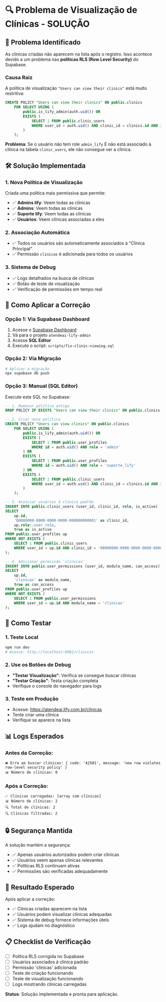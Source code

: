 # 🔍 Problema de Visualização de Clínicas - SOLUÇÃO

## 🚨 **Problema Identificado**

As clínicas criadas não aparecem na lista após o registro. Isso acontece devido a um problema nas **políticas RLS (Row Level Security)** do Supabase.

### **Causa Raiz**
A política de visualização `"Users can view their clinics"` está muito restritiva:

```sql
CREATE POLICY "Users can view their clinics" ON public.clinics
    FOR SELECT USING (
        public.is_lify_admin(auth.uid()) OR
        EXISTS (
            SELECT 1 FROM public.clinic_users 
            WHERE user_id = auth.uid() AND clinic_id = clinics.id AND is_active = true
        )
    );
```

**Problema**: Se o usuário não tem role `admin_lify` E não está associado à clínica na tabela `clinic_users`, ele não consegue ver a clínica.

## 🛠️ **Solução Implementada**

### **1. Nova Política de Visualização**
Criada uma política mais permissiva que permite:

- ✅ **Admins lify**: Veem todas as clínicas
- ✅ **Admins**: Veem todas as clínicas  
- ✅ **Suporte lify**: Veem todas as clínicas
- ✅ **Usuários**: Veem clínicas associadas a eles

### **2. Associação Automática**
- ✅ Todos os usuários são automaticamente associados à "Clínica Principal"
- ✅ Permissão `clinicas` é adicionada para todos os usuários

### **3. Sistema de Debug**
- ✅ Logs detalhados na busca de clínicas
- ✅ Botão de teste de visualização
- ✅ Verificação de permissões em tempo real

## 🔧 **Como Aplicar a Correção**

### **Opção 1: Via Supabase Dashboard**
1. Acesse o [Supabase Dashboard](https://supabase.com/dashboard)
2. Vá para o projeto `atendeai-lify-admin`
3. Acesse **SQL Editor**
4. Execute o script: `scripts/fix-clinic-viewing.sql`

### **Opção 2: Via Migração**
```bash
# Aplicar a migração
npx supabase db push
```

### **Opção 3: Manual (SQL Editor)**
Execute este SQL no Supabase:

```sql
-- 1. Remover política antiga
DROP POLICY IF EXISTS "Users can view their clinics" ON public.clinics;

-- 2. Criar nova política
CREATE POLICY "Users can view clinics" ON public.clinics
    FOR SELECT USING (
        public.is_lify_admin(auth.uid()) OR
        EXISTS (
            SELECT 1 FROM public.user_profiles 
            WHERE id = auth.uid() AND role = 'admin'
        ) OR
        EXISTS (
            SELECT 1 FROM public.user_profiles 
            WHERE id = auth.uid() AND role = 'suporte_lify'
        ) OR
        EXISTS (
            SELECT 1 FROM public.clinic_users 
            WHERE user_id = auth.uid() AND clinic_id = clinics.id AND is_active = true
        )
    );

-- 3. Associar usuários à clínica padrão
INSERT INTO public.clinic_users (user_id, clinic_id, role, is_active)
SELECT 
    up.id, 
    '00000000-0000-0000-0000-000000000001' as clinic_id,
    up.role::user_role,
    true as is_active
FROM public.user_profiles up
WHERE NOT EXISTS (
    SELECT 1 FROM public.clinic_users 
    WHERE user_id = up.id AND clinic_id = '00000000-0000-0000-0000-000000000001'
);

-- 4. Adicionar permissão 'clinicas'
INSERT INTO public.user_permissions (user_id, module_name, can_access)
SELECT 
    up.id, 
    'clinicas' as module_name, 
    true as can_access
FROM public.user_profiles up
WHERE NOT EXISTS (
    SELECT 1 FROM public.user_permissions 
    WHERE user_id = up.id AND module_name = 'clinicas'
);
```

## 🧪 **Como Testar**

### **1. Teste Local**
```bash
npm run dev
# Acesse: http://localhost:8082/clinicas
```

### **2. Use os Botões de Debug**
- **"Testar Visualização"**: Verifica se consegue buscar clínicas
- **"Testar Criação"**: Testa criação completa
- Verifique o console do navegador para logs

### **3. Teste em Produção**
- Acesse: https://atendeai.lify.com.br/clinicas
- Tente criar uma clínica
- Verifique se aparece na lista

## 📊 **Logs Esperados**

### **Antes da Correção:**
```
❌ Erro ao buscar clínicas: { code: '42501', message: 'new row violates row-level security policy' }
📊 Número de clínicas: 0
```

### **Após a Correção:**
```
✅ Clínicas carregadas: [array com clínicas]
📊 Número de clínicas: 2
🔍 Total de clínicas: 2
🔍 Clínicas filtradas: 2
```

## 🔒 **Segurança Mantida**

A solução mantém a segurança:
- ✅ Apenas usuários autorizados podem criar clínicas
- ✅ Usuários veem apenas clínicas relevantes
- ✅ Políticas RLS continuam ativas
- ✅ Permissões são verificadas adequadamente

## 🎯 **Resultado Esperado**

Após aplicar a correção:
- ✅ Clínicas criadas aparecem na lista
- ✅ Usuários podem visualizar clínicas adequadas
- ✅ Sistema de debug fornece informações úteis
- ✅ Logs ajudam no diagnóstico

## 📋 **Checklist de Verificação**

- [ ] Política RLS corrigida no Supabase
- [ ] Usuários associados à clínica padrão
- [ ] Permissão 'clinicas' adicionada
- [ ] Teste de criação funcionando
- [ ] Teste de visualização funcionando
- [ ] Logs mostrando clínicas carregadas

**Status**: Solução implementada e pronta para aplicação. 